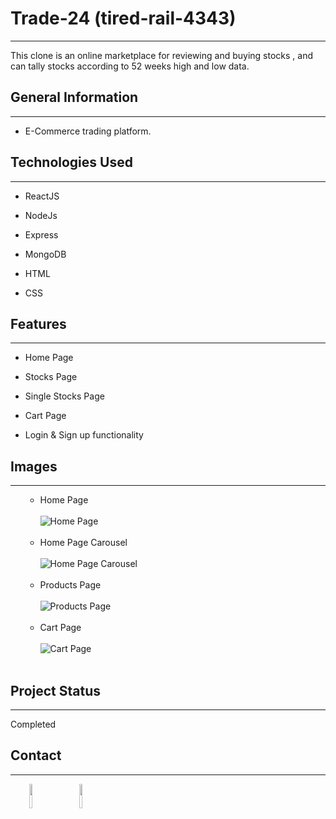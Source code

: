 <h1>Trade-24 (tired-rail-4343)</h1>
<hr><p>This clone is an online marketplace for reviewing and buying stocks , and can tally stocks according to 52 weeks high and low data.</p><h2>General Information</h2>
<hr><ul>
<li>E-Commerce trading platform.</li>
</ul>
<h2>Technologies Used</h2>
<hr><ul>
<li>ReactJS</li>
</ul>
<ul>
<li>NodeJs</li>
</ul>
<ul>
<li>Express</li>
</ul>
<ul>
<li>MongoDB</li>
</ul>
<ul>
<li>HTML</li>
</ul><ul>
<li>CSS</li>
</ul>
<h2>Features</h2>
<hr><ul>
<li>Home Page</li>
</ul><ul>
<li>Stocks Page</li>
</ul>
<ul>
<li>Single Stocks Page</li>
</ul><ul>
<li>Cart Page</li>
</ul><ul>
<li>Login &amp; Sign up functionality</li>
</ul><h2>Images</h2>
<hr><ul>
<ul>
    <li>Home Page</li></br>
    <img src="./home page.png" alt="Home Page"></br></br>
    <li>Home Page Carousel</li></br>
    <img src="./home page carousel.png" alt="Home Page Carousel"></br></br>
    <li>Products Page</li></br>
    <img src="./products page.png" alt="Products Page"></br></br>
    <li>Cart Page</li></br>
    <img src="./cart page.png" alt="Cart Page"></br></br>
</ul>
</ul><h2>Project Status</h2>
<hr><p>Completed</p><h2>Contact</h2>
<hr><p><span style="margin-right: 30px;"></span><a href="https://www.linkedin.com/in/shreekant-totla-9484811a7"><img target="_blank" src="https://cdn.jsdelivr.net/gh/devicons/devicon/icons/linkedin/linkedin-original.svg" style="width: 10%;"></a><span style="margin-right: 30px;"></span><a href="https://github.com/Shreekant-totla/Sell-Out-Bazzar"><img target="_blank" src="https://cdn.jsdelivr.net/gh/devicons/devicon/icons/github/github-original.svg" style="width: 10%;"></a></p>